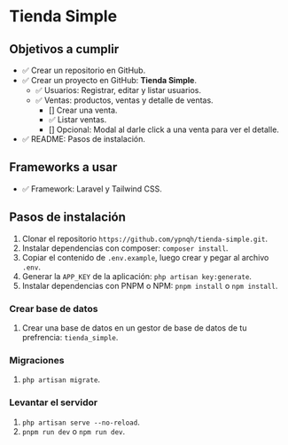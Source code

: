 # Tienda Simple
## Objetivos a cumplir
- ✅ Crear un repositorio en GitHub.
- ✅ Crear un proyecto en GitHub: **Tienda Simple**.
  - ✅ Usuarios: Registrar, editar y listar usuarios.
  - ✅ Ventas: productos, ventas y detalle de ventas.
    - [] Crear una venta.
    - ✅ Listar ventas.
    - [] Opcional: Modal al darle click a una venta para ver el detalle.
- ✅ README: Pasos de instalación.
## Frameworks a usar
- ✅ Framework: Laravel y Tailwind CSS.
## Pasos de instalación
1. Clonar el repositorio `https://github.com/ypnqh/tienda-simple.git`.
2. Instalar dependencias con composer: `composer install`.
3. Copiar el contenido de `.env.example`, luego crear y pegar al archivo `.env`.
4. Generar la `APP_KEY` de la aplicación: `php artisan key:generate`.
5. Instalar dependencias con PNPM o NPM: `pnpm install` o `npm install`.
### Crear base de datos
1. Crear una base de datos en un gestor de base de datos de tu prefrencia: `tienda_simple`.
### Migraciones
1. `php artisan migrate`.
### Levantar el servidor
1. `php artisan serve --no-reload`.
2. `pnpm run dev` o `npm run dev`.
